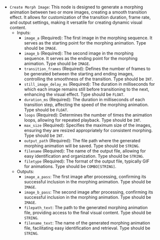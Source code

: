 - `Create Morph Image`: This node is designed to generate a morphing animation between two or more images, creating a smooth transition effect. It allows for customization of the transition duration, frame rate, and output settings, making it versatile for creating dynamic visual content.
    - Inputs:
        - `image_a` (Required): The first image in the morphing sequence. It serves as the starting point for the morphing animation. Type should be `IMAGE`.
        - `image_b` (Required): The second image in the morphing sequence. It serves as the ending point for the morphing animation. Type should be `IMAGE`.
        - `transition_frames` (Required): Defines the number of frames to be generated between the starting and ending images, controlling the smoothness of the transition. Type should be `INT`.
        - `still_image_delay_ms` (Required): The duration in milliseconds for which each image remains still before transitioning to the next, enhancing the visual effect. Type should be `FLOAT`.
        - `duration_ms` (Required): The duration in milliseconds of each transition step, affecting the speed of the morphing animation. Type should be `FLOAT`.
        - `loops` (Required): Determines the number of times the animation loops, allowing for repeated playback. Type should be `INT`.
        - `max_size` (Required): Specifies the maximum size of the images, ensuring they are resized appropriately for consistent morphing. Type should be `INT`.
        - `output_path` (Required): The file path where the generated morphing animation will be saved. Type should be `STRING`.
        - `filename` (Required): The name of the output file, allowing for easy identification and organization. Type should be `STRING`.
        - `filetype` (Required): The format of the output file, typically GIF for animations. Type should be `COMBO[STRING]`.
    - Outputs:
        - `image_a_pass`: The first image after processing, confirming its successful inclusion in the morphing animation. Type should be `IMAGE`.
        - `image_b_pass`: The second image after processing, confirming its successful inclusion in the morphing animation. Type should be `IMAGE`.
        - `filepath_text`: The path to the generated morphing animation file, providing access to the final visual content. Type should be `STRING`.
        - `filename_text`: The name of the generated morphing animation file, facilitating easy identification and retrieval. Type should be `STRING`.
